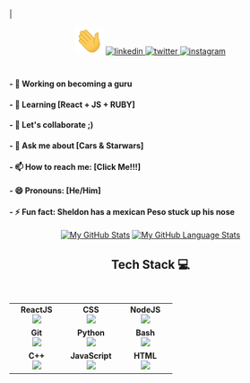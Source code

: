<!-- import '@github/typing-effect-element' -->

<typing-effect-element data-lines='[" Hi There, Welcome to my Github profile!"]'>
  <span data-target="typing-effect.content"></span>
  <span data-target="typing-effect.cursor">|</span>
</typing-effect-element>

<div align="center">

[](IvanNapsterKE)
 
 <img src="https://github.com/IvanNapsterKE/IvanNapsterKE/blob/main/Sources/Hi.gif" width="50">

<a href="https://linkedin.com/in/IvanNapster-KE" target="_blank">
<img src=https://img.shields.io/badge/linkedin-%2300acee.svg?color=405DE6&style=for-the-badge&logo=linkedin&logoColor=white alt=linkedin style="margin-bottom: 5px;" />
</a>
<a href="https://twitter.com/napster_ke" target="_blank">
<img src=https://img.shields.io/badge/twitter-%2300acee.svg?color=1DA1F2&style=for-the-badge&logo=twitter&logoColor=white alt=twitter style="margin-bottom: 5px;" />
</a>
<a href="https://www.instagram.com/1v4n1.0" target="_blank">
<img src=https://img.shields.io/badge/instagram-%ff5851db.svg?color=C13584&style=for-the-badge&logo=instagram&logoColor=white alt=instagram style="margin-bottom: 5px;" />
</a>


<!-- <a href="https://achhoubiplus.hashnode.dev" target="_blank">
<img src=https://img.shields.io/badge/hashnode-%2300acee.svg?color=2962FF&style=for-the-badge&logo=hashnode&logoColor=white alt=hshnode style="margin-bottom: 5px;" />
</a> -->

<br />
<br />
</div>

<h4>- 🔭 Working on becoming a guru </h4>
<h4>- 🌱 Learning [React + JS + RUBY] </h4>
<h4>- 👯 Let's collaborate ;)</h4>
<h4>- 💬 Ask me about [Cars & Starwars] </h4>
<h4>- 📫 How to reach me: [Click Me!!!] </h4>
<h4>- 😄 Pronouns: [He/Him] </h4>
<h4>- ⚡ Fun fact: Sheldon has a mexican Peso stuck up his nose</h4>


<div align="center">

[![My GitHub Stats](https://github-readme-stats.vercel.app/api/?username=IvanNapsterKE&count_private=true&theme=tokyonight&showicons=true)]()
[![My GitHub Language Stats](https://github-readme-stats.vercel.app/api/top-langs/?username=IvanNapsterKE&langs_count=5&theme=tokyonight)]()

## Tech Stack :computer:

<br>
<table>
<tbody>
 <tr>
<td align="center" width="30%">
<span><b><center>ReactJS</center></b></span> 
<img height=60px src="https://img.icons8.com/ultraviolet/2x/react.png"> 
</td>

<td align="center" width="30%">
<span><b><center>CSS</center></b></span> 
<img height=60px src="https://img.icons8.com/fluent/96/css.png"> 
</td>

<td align="center" width="30%">
<span><b><center>NodeJS</center></b></span> 
<img height=60px src="https://img.icons8.com/color/2x/nodejs.png"> 
</td>
</tr>

<!-- <tr>
<td align="center" width="20%">
<span><b><center>MATLAB</center></b></span> 
<img height=65px src="https://img.icons8.com/nolan/2x/matlab.png"> 
</td> -->
<tr>
<td align="center" width="30%">
<span><b><center>Git</center></b></span> 
<img height=65px src="https://img.icons8.com/ios-glyphs/2x/github-2.png"> 
</td>

<td align="center" width="30%">
<span><b><center>Python</center></b></span> 
<img height=65px src="https://img.icons8.com/color/2x/python.png"> 
</td>


<td align="center" width="30%">
<span><b><center>Bash</center></b></span> 
<img height=65px src="https://img.icons8.com/bubbles/2x/console.png"> 
</td>
</tr>

<tr>
<td align="center" width="30%">
<span><b><center>C++</center></b></span> 
<img height=65px src="https://isocpp.org/assets/images/cpp_logo.png"> 
</td>



<!-- <td align="center" width="20%">
<span><b><center>Flutter</center></b></span> 
<img height=65px src="https://img.icons8.com/color/2x/flutter.png"> 
</td>
</tr> -->

<!-- 
<td align="center" width="20%">
<span><b><center>SQL</center></b></span> 
<img height=65px src="https://img.icons8.com/ios-filled/2x/sql.png"> 
</td> -->

<td align="center" width="30%">
<span><b><center>JavaScript</center></b></span> 
<img height=65px src="https://img.icons8.com/color/2x/javascript.png"> 
</td>

<td align="center" width="0%">
<span><b><center>HTML</center></b></span> 
<img height=65px src="https://img.icons8.com/color/2x/html-5.png"> 
</td>
</tr>

</tbody>
</table>
 
 
</div>






